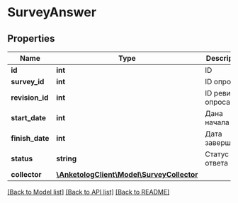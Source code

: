 # SurveyAnswer

## Properties
Name | Type | Description | Notes
------------ | ------------- | ------------- | -------------
**id** | **int** | ID | 
**survey_id** | **int** | ID опроса | 
**revision_id** | **int** | ID ревизии опроса | 
**start_date** | **int** | Дана начала | 
**finish_date** | **int** | Дата завершения | 
**status** | **string** | Статус ответа | 
**collector** | [**\AnketologClient\Model\SurveyCollector**](SurveyCollector.md) |  | 

[[Back to Model list]](../README.md#documentation-for-models) [[Back to API list]](../README.md#documentation-for-api-endpoints) [[Back to README]](../README.md)



